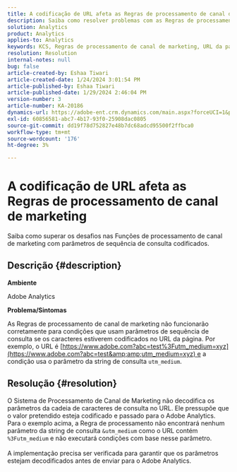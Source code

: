 ```yaml
---
title: A codificação de URL afeta as Regras de processamento de canal de marketing
description: Saiba como resolver problemas com as Regras de processamento de canal de marketing ao lidar com parâmetros de cadeia de caracteres de consulta codificados no URL da página.
solution: Analytics
product: Analytics
applies-to: Analytics
keywords: KCS, Regras de processamento de canal de marketing, URL da página, codificação de URL
resolution: Resolution
internal-notes: null
bug: false
article-created-by: Eshaa Tiwari
article-created-date: 1/24/2024 3:01:54 PM
article-published-by: Eshaa Tiwari
article-published-date: 1/29/2024 2:46:04 PM
version-number: 3
article-number: KA-20186
dynamics-url: https://adobe-ent.crm.dynamics.com/main.aspx?forceUCI=1&pagetype=entityrecord&etn=knowledgearticle&id=eff55780-c9ba-ee11-a569-6045bd006268
exl-id: 60856581-abc7-4b17-93f0-25908dac0805
source-git-commit: dd19f78d752827e48b7dc68adcd95500f2ffbca0
workflow-type: tm+mt
source-wordcount: '176'
ht-degree: 3%

---
```


# A codificação de URL afeta as Regras de processamento de canal de marketing


Saiba como superar os desafios nas Funções de processamento de canal de marketing com parâmetros de sequência de consulta codificados.

## Descrição {#description}


<b>Ambiente</b>

Adobe Analytics

<b>Problema/Sintomas</b>

As Regras de processamento de canal de marketing não funcionarão corretamente para condições que usam parâmetros de sequência de consulta se os caracteres estiverem codificados no URL da página. Por exemplo, o URL é [https://www.adobe.com?abc=test%3Futm_medium=xyz](https://www.adobe.com?abc=test&amp;amp;utm_medium=xyz) e a condição usa o parâmetro da string de consulta `utm_medium`.


## Resolução {#resolution}

O Sistema de Processamento de Canal de Marketing não decodifica os parâmetros da cadeia de caracteres de consulta no URL. Ele pressupõe que o valor pretendido esteja codificado e passado para o Adobe Analytics. Para o exemplo acima, a Regra de processamento não encontrará nenhum parâmetro da string de consulta `&utm_medium` como o URL contém `%3Futm_medium` e não executará condições com base nesse parâmetro.<br> <br>A implementação precisa ser verificada para garantir que os parâmetros estejam decodificados antes de enviar para o Adobe Analytics.
